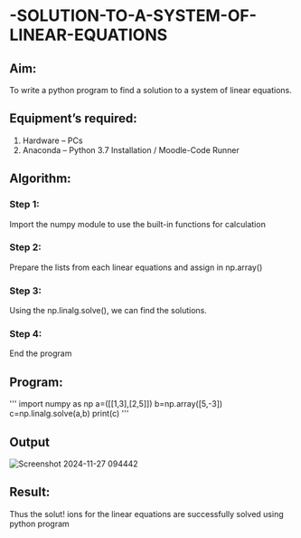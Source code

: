# -SOLUTION-TO-A-SYSTEM-OF-LINEAR-EQUATIONS
## Aim:
To write a python program to find a solution to a system of linear equations.
## Equipment’s required:
1. 	Hardware – PCs
2. 	Anaconda – Python 3.7 Installation / Moodle-Code Runner
## Algorithm:
### Step 1: 
Import the numpy module to use the built-in functions for calculation
### Step 2: 
Prepare the lists from each linear equations and assign in np.array()
### Step 3: 
Using the np.linalg.solve(), we can find the solutions.
### Step 4: 
End the program
## Program:
'''
import numpy as np
a=([[1,3],[2,5]])
b=np.array([5,-3])
c=np.linalg.solve(a,b)
print(c)
'''
## Output
![Screenshot 2024-11-27 094442](https://github.com/user-attachments/assets/33565404-6deb-4f51-811c-5bc78562465c)


## Result: 
Thus the solut!
ions for the linear equations are successfully solved using python program

